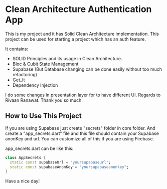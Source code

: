 # Clean Architecture Authentication App

This is my project and it has Solid Clean Architecture implementation. 
This project can be used for starting a project which has an auth feature. 

It contains:

- SOLID Principles and its usage in Clean Architecture.
- Bloc & Cubit State Management
- Supabase (But Database changing can be done easily without too much refactoring)
- Get_It
- Dependency Injection

I do some changes in presentation layer for to have different UI. 
Regards to Rivaan Ranawat. Thank you so much.

## How to Use This Project

If you are using Supabase just create "secrets" folder in core folder.
And create a "app_secrets.dart" file and this file should contain your Supabase anonKey and url.
You can customize all of this if you are using Firebase. 

app_secrets.dart can be like this:

```dart
class AppSecrets {
  static const supabaseUrl = "yoursupabaseurl";
  static const supabaseAnonKey = "yoursupabaseanonkey";
}
```

Have a nice day!
